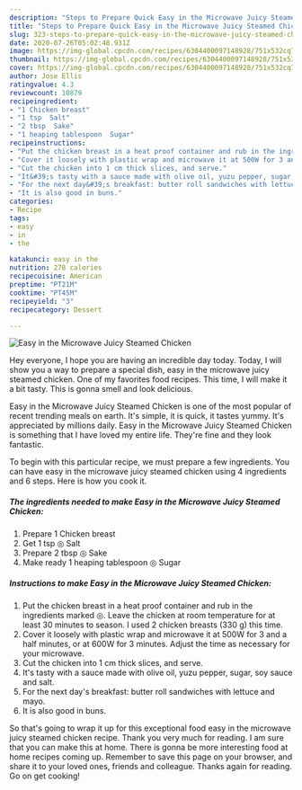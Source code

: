 ```yaml
---
description: "Steps to Prepare Quick Easy in the Microwave Juicy Steamed Chicken"
title: "Steps to Prepare Quick Easy in the Microwave Juicy Steamed Chicken"
slug: 323-steps-to-prepare-quick-easy-in-the-microwave-juicy-steamed-chicken
date: 2020-07-26T05:02:48.931Z
image: https://img-global.cpcdn.com/recipes/6304400097148928/751x532cq70/easy-in-the-microwave-juicy-steamed-chicken-recipe-main-photo.jpg
thumbnail: https://img-global.cpcdn.com/recipes/6304400097148928/751x532cq70/easy-in-the-microwave-juicy-steamed-chicken-recipe-main-photo.jpg
cover: https://img-global.cpcdn.com/recipes/6304400097148928/751x532cq70/easy-in-the-microwave-juicy-steamed-chicken-recipe-main-photo.jpg
author: Jose Ellis
ratingvalue: 4.3
reviewcount: 10879
recipeingredient:
- "1 Chicken breast"
- "1 tsp  Salt"
- "2 tbsp  Sake"
- "1 heaping tablespoon  Sugar"
recipeinstructions:
- "Put the chicken breast in a heat proof container and rub in the ingredients marked ◎.  Leave the chicken at room temperature for at least 30 minutes to season.  I used 2 chicken breasts (330 g) this time."
- "Cover it loosely with plastic wrap and microwave it at 500W for 3 and a half minutes, or at 600W for 3 minutes.  Adjust the time as necessary for your microwave."
- "Cut the chicken into 1 cm thick slices, and serve."
- "It&#39;s tasty with a sauce made with olive oil, yuzu pepper, sugar, soy sauce and salt."
- "For the next day&#39;s breakfast: butter roll sandwiches with lettuce and mayo."
- "It is also good in buns."
categories:
- Recipe
tags:
- easy
- in
- the

katakunci: easy in the 
nutrition: 278 calories
recipecuisine: American
preptime: "PT21M"
cooktime: "PT45M"
recipeyield: "3"
recipecategory: Dessert

---
```



![Easy in the Microwave Juicy Steamed Chicken](https://img-global.cpcdn.com/recipes/6304400097148928/751x532cq70/easy-in-the-microwave-juicy-steamed-chicken-recipe-main-photo.jpg)

Hey everyone, I hope you are having an incredible day today. Today, I will show you a way to prepare a special dish, easy in the microwave juicy steamed chicken. One of my favorites food recipes. This time, I will make it a bit tasty. This is gonna smell and look delicious.



Easy in the Microwave Juicy Steamed Chicken is one of the most popular of recent trending meals on earth. It's simple, it is quick, it tastes yummy. It's appreciated by millions daily. Easy in the Microwave Juicy Steamed Chicken is something that I have loved my entire life. They're fine and they look fantastic.


To begin with this particular recipe, we must prepare a few ingredients. You can have easy in the microwave juicy steamed chicken using 4 ingredients and 6 steps. Here is how you cook it.

<!--inarticleads1-->

##### The ingredients needed to make Easy in the Microwave Juicy Steamed Chicken:

1. Prepare 1 Chicken breast
1. Get 1 tsp ◎ Salt
1. Prepare 2 tbsp ◎ Sake
1. Make ready 1 heaping tablespoon ◎ Sugar




<!--inarticleads2-->

##### Instructions to make Easy in the Microwave Juicy Steamed Chicken:

1. Put the chicken breast in a heat proof container and rub in the ingredients marked ◎.  Leave the chicken at room temperature for at least 30 minutes to season.  I used 2 chicken breasts (330 g) this time.
1. Cover it loosely with plastic wrap and microwave it at 500W for 3 and a half minutes, or at 600W for 3 minutes.  Adjust the time as necessary for your microwave.
1. Cut the chicken into 1 cm thick slices, and serve.
1. It&#39;s tasty with a sauce made with olive oil, yuzu pepper, sugar, soy sauce and salt.
1. For the next day&#39;s breakfast: butter roll sandwiches with lettuce and mayo.
1. It is also good in buns.




So that's going to wrap it up for this exceptional food easy in the microwave juicy steamed chicken recipe. Thank you very much for reading. I am sure that you can make this at home. There is gonna be more interesting food at home recipes coming up. Remember to save this page on your browser, and share it to your loved ones, friends and colleague. Thanks again for reading. Go on get cooking!
